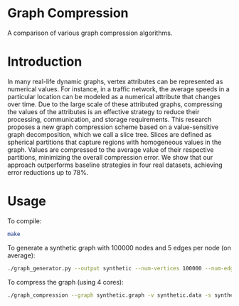 # Graph Compression

A comparison of various graph compression algorithms.

# Introduction

In many real-life dynamic graphs, vertex attributes can be represented as
numerical values. For instance, in a traffic network, the average speeds in a
particular location can be modeled as a numerical attribute that changes over
time. Due to the large scale of these attributed graphs, compressing the values
of the attributes is an effective strategy to reduce their processing,
communication, and storage requirements. This research proposes a new graph
compression scheme based on a value-sensitive graph decomposition, which we call
a slice tree. Slices are defined as spherical partitions that capture regions
with homogeneous values in the graph. Values are compressed to the average value
of their respective partitions, minimizing the overall compression error. We
show that our approach outperforms baseline strategies in four real datasets,
achieving error reductions up to 78%.

# Usage

To compile:
```bash
make
```

To generate a synthetic graph with 100000 nodes and 5 edges per node (on
average):
```bash
./graph_generator.py --output synthetic --num-vertices 100000 --num-edges 5 --num-partitions 32 --radius 2 --sse 200000 --reduction 100000
```

To compress the graph (using 4 cores):
```bash
./graph_compression --graph synthetic.graph -v synthetic.data -s synthetic.sizes --maxradius 2 -t 4
```
